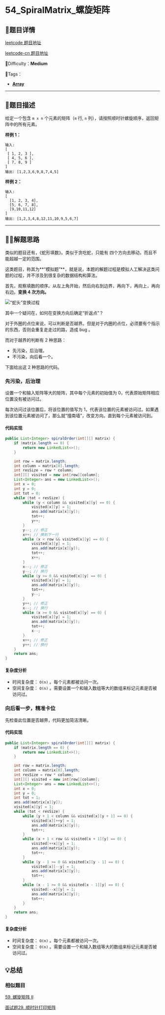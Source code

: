 

# 54_SpiralMatrix_螺旋矩阵

## 📌题目详情

[leetcode 题目地址](https://leetcode.com/problems/spiral-matrix/)

[leetcode-cn 题目地址](https://leetcode-cn.com/problems/spiral-matrix/)

📗Difficulty：**Medium**	

🎯Tags：

+ **[Array](https://leetcode-cn.com/tag/array/)**



---

## 📃题目描述

给定一个包含 `m x n` 个元素的矩阵（`m` 行, `n` 列），请按照顺时针螺旋顺序，返回矩阵中的所有元素。

**样例 1：**

```
输入:
[
 [ 1, 2, 3 ],
 [ 4, 5, 6 ],
 [ 7, 8, 9 ]
]
输出: [1,2,3,6,9,8,7,4,5]
```



**样例 2：**

```
输入:
[
  [1, 2, 3, 4],
  [5, 6, 7, 8],
  [9,10,11,12]
]
输出: [1,2,3,4,8,12,11,10,9,5,6,7]
```



****

## 🏹🎯解题思路


类似的题目还有，《蛇形填数》。类似于贪吃蛇，只能有 四个方向去移动，而且不能超越一定的范围。

这类题目，称其为**“模拟题”**，就是说，本题的解题过程是模拟人工解决这类问题的过程，并不涉及到很复杂的数据结构和算法。



首先，观察填数的顺序。从左上角开始，然后向右到边界，再向下，再向上，再向右边。**变换 4 次方向。**

![“蛇头”变换过程](https://assets.ryantech.ltd/20200605135753.jpg)

其中一个疑问在，如何在变换方向后确定“折返点”？

对于外圈的点位来说，可以判断是否越界。但是对于内圈的点位，必须要有个指示的东西，否则会重复走走过的路，造成 bug 。

而对于越界的判断有 2 种思路：

+ 先污染，后治理。
+ 不污染，向后看一个。

下面给出这  2 种思路的代码。

### 先污染，后治理


设置一个和输入矩阵等大的矩阵，其中每个元素的初始值为 0，代表原始矩阵相应位置没有被访问过。

每次访问过该位置后，将该位置的值写为 1，代表该位置的元素被访问过。如果遇到该位置元素被访问了，那么就“撞南墙”，改变方向。直到每个元素被访问到。




#### 代码实现

```java
public List<Integer> spiralOrder(int[][] matrix) {
    if (matrix.length == 0) {
        return new LinkedList<>();
    }

    int row = matrix.length;
    int column = matrix[0].length;
    int resSize = row * column;
    int[][] visited = new int[row][column];
    List<Integer> ans = new LinkedList<>();
    int x = 0;
    int y = 0;
    int tot = 0;
    while (tot < resSize) {
        while (y < column && visited[x][y] == 0) {
            visited[x][y] = 1;
            ans.add(matrix[x][y]);
            tot++;
            y++;
        }
        y--; // 修正
        x++; // 换到下一行
        while (x < row && visited[x][y] == 0) {
            visited[x][y] = 1;
            ans.add(matrix[x][y]);
            tot++;
            x++;
        }
        x--; // 修正
        y--; // 换行
        while (y >= 0 && visited[x][y] == 0) {
            visited[x][y] = 1;
            ans.add(matrix[x][y]);
            tot++;
            y--;
        }
        y++; // 修正
        x--; // 换行
        while (x >= 0 && visited[x][y] == 0) {
            visited[x][y] = 1;
            ans.add(matrix[x][y]);
            tot++;
            x--;
        }
        x++; // 修正
        y++; // 换行
    }
    return ans;
}
```



#### 复杂度分析

+ 时间复杂度： `O(n)` 。每个元素都被访问一次。
+ 空间复杂度： `O(n)` 。需要设置一个和输入数组等大的数组来标记元素是否被访问过。



### 向后看一步，精准卡位

先检查此位置是否越界，代码更加简洁清晰。



#### 代码实现

```java
public List<Integer> spiralOrder(int[][] matrix) {
    if (matrix.length == 0) {
        return new LinkedList<>();
    }

    int row = matrix.length;
    int column = matrix[0].length;
    int resSize = row * column;
    int[][] visited = new int[row][column];
    List<Integer> ans = new LinkedList<>();
    int x = 0;
    int y = 0;
    int tot = 1;
    ans.add(matrix[x][y]);
    visited[x][y] = 1;
    while (tot < resSize) {
        while (y + 1 < column && visited[x][y + 1] == 0) {
            visited[x][++y] = 1;
            ans.add(matrix[x][y]);
            tot++;
        }
        while (x + 1 < row && visited[x + 1][y] == 0) {
            visited[++x][y] = 1;
            ans.add(matrix[x][y]);
            tot++;
        }
        while (y - 1 >= 0 && visited[x][y - 1] == 0) {
            visited[x][--y] = 1;
            ans.add(matrix[x][y]);
            tot++;
        }
        while (x - 1 >= 0 && visited[x - 1][y] == 0) {
            visited[--x][y] = 1;
            ans.add(matrix[x][y]);
            tot++;
        }
    }
    return ans;
}
```



#### 复杂度分析

+ 时间复杂度： `O(n)` 。每个元素都被访问一次。
+ 空间复杂度： `O(n)` 。需要设置一个和输入数组等大的数组来标记元素是否被访问过。



## 💡总结

### 相似题目

[59. 螺旋矩阵 II](https://leetcode-cn.com/problems/spiral-matrix-ii/)

[面试题29. 顺时针打印矩阵](https://leetcode-cn.com/problems/shun-shi-zhen-da-yin-ju-zhen-lcof/)



